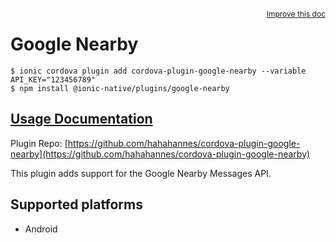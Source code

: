 <a style="float:right;font-size:12px;" href="http://github.com/danielsogl/awesome-cordova-plugins/edit/master/src/@awesome-cordova-plugins/plugins/google-nearby/index.ts#L2">
  Improve this doc
</a>

# Google Nearby

```
$ ionic cordova plugin add cordova-plugin-google-nearby --variable API_KEY="123456789"
$ npm install @ionic-native/plugins/google-nearby
```

## [Usage Documentation](https://ionicframework.com/docs/native/google-nearby/)

Plugin Repo: [https://github.com/hahahannes/cordova-plugin-google-nearby](https://github.com/hahahannes/cordova-plugin-google-nearby)

This plugin adds support for the Google Nearby Messages API.

## Supported platforms

- Android
